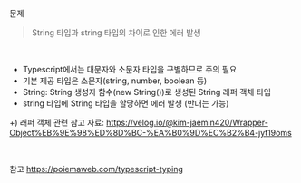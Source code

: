 문제
> String 타입과 string 타입의 차이로 인한 에러 발생

<br>

- Typescript에서는 대문자와 소문자 타입을 구별하므로 주의 필요
- 기본 제공 타입은 소문자(string, number, boolean 등)
- String: String 생성자 함수(new String())로 생성된 String 래퍼 객체 타입
- string 타입에 String 타입을 할당하면 에러 발생 (반대는 가능)

+) 래퍼 객체 관련 참고 자료: https://velog.io/@kim-jaemin420/Wrapper-Object%EB%9E%98%ED%8D%BC-%EA%B0%9D%EC%B2%B4-jyt19oms

<br>

참고 https://poiemaweb.com/typescript-typing 


